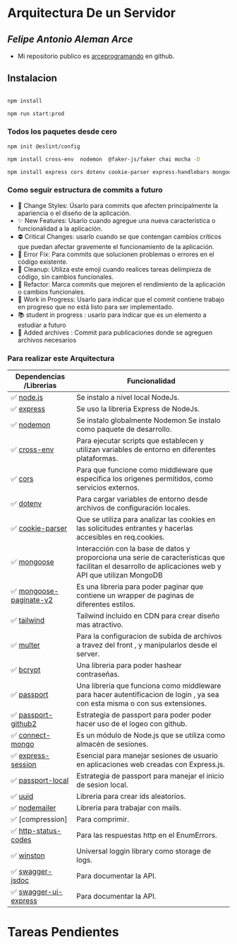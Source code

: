 # Arquitectura De un Servidor

## _Felipe Antonio Aleman Arce_

- Mi repositorio publico es [arceprogramando][arceprogramando]
  en github.

## Instalacion

```sh

npm install

npm run start:prod

```

### Todos los paquetes desde cero

```sh
npm init @eslint/config

npm install cross-env  nodemon  @faker-js/faker chai mocha -D

npm install express cors dotenv cookie-parser express-handlebars mongoose mongoose-paginate-v2 multer bcrypt passport passport-github2 connect-mongo express-session uuid nodemailer express-compression http-status-codes winston swagger-jsdoc swagger-ui-express supertest

```

### Como seguir estructura de commits a futuro

- 🌈 Change Styles: Úsarlo para commits que afecten principalmente la apariencia o el diseño de la aplicación.
- ✨ New Features: Usarlo cuando agregue una nueva característica o funcionalidad a la aplicación.
- ⛔ Critical Changes: usarlo cuando se que contengan cambios críticos que puedan afectar gravemente el funcionamiento de la aplicación.
- 🐛 Error Fix: Para commits que solucionen problemas o errores en el código existente.
- 🧼 Cleanup: Utiliza este emoji cuando realices tareas delimpieza de código, sin cambios funcionales.
- 🚀 Refactor: Marca commits que mejoren el rendimiento de la aplicación o cambios funcionales.
- 🚧 Work in Progress: Usarlo para indicar que el commit contiene trabajo en progreso que no está listo para ser implementado.
- 📚 student in progress : usarlo para indicar que es un elemento a estudiar a futuro
- 📁 Added archives : Commit para publicaciones donde se agreguen archivos necesarios

### Para realizar este Arquitectura

| Dependencias /Librerias   | Funcionalidad                                                                                                                                          |
| ------------------------- | ------------------------------------------------------------------------------------------------------------------------------------------------------ |
| ✅ [node.js]              | Se instalo a nivel local NodeJs.                                                                                                                       |
| ✅ [express]              | Se uso la libreria Express de NodeJs.                                                                                                                  |
| ✅ [nodemon]              | Se instalo globalmente Nodemon Se instalo como paquete de desarrollo.                                                                                  |
| ✅ [cross-env]            | Para ejecutar scripts que establecen y utilizan variables de entorno en diferentes plataformas.                                                        |
| ✅ [cors]                 | Para que funcione como middleware que especifica los origenes permitidos, como servicios externos.                                                     |
| ✅ [dotenv]               | Para cargar variables de entorno desde archivos de configuración locales.                                                                              |
| ✅ [cookie-parser]        | Que se utiliza para analizar las cookies en las solicitudes entrantes y hacerlas accesibles en req.cookies.                                            |
| ✅ [mongoose]             | Interacción con la base de datos y proporciona una serie de características que facilitan el desarrollo de aplicaciones web y API que utilizan MongoDB |
| ✅ [mongoose-paginate-v2] | Es una libreria para poder paginar que contiene un wrapper de paginas de diferentes estilos.                                                           |
| ✅ [tailwind]             | Tailwind incluido en CDN para crear diseño mas atractivo.                                                                                              |
| ✅ [multer]               | Para la configuracion de subida de archivos a travez del front , y manipularlos desde el server.                                                       |
| ✅ [bcrypt]               | Una libreria para poder hashear contraseñas.                                                                                                           |
| ✅ [passport]             | Una libreria que funciona como middleware para hacer autentificacion de login , ya sea con esta misma o con sus extensiones.                           |
| ✅ [passport-github2]     | Estrategia de passport para poder poder hacer uso de el logeo con github.                                                                              |
| ✅ [connect-mongo]        | Es un módulo de Node.js que se utiliza como almacén de sesiones.                                                                                       |
| ✅ [express-session]      | Esencial para manejar sesiones de usuario en aplicaciones web creadas con Express.js.                                                                  |
| ✅ [passport-local]       | Estrategia de passport para manejar el inicio de sesion local.                                                                                         |
| ✅ [uuid]                 | Libreria para crear ids aleatorios.                                                                                                                    |
| ✅ [nodemailer]           | Libreria para trabajar con mails.                                                                                                                      |
| ✅ [compression]          | Para comprimir.                                                                                                                                        |
| ✅ [http-status-codes]    | Para las respuestas http en el EnumErrors.                                                                                                             |
| ✅ [winston]              | Universal loggin library como storage de logs.                                                                                                         |
| ✅ [swagger-jsdoc]        | Para documentar la API.                                                                                                                                |
| ✅ [swagger-ui-express]   | Para documentar la API.                                                                                                                                |

# Tareas Pendientes

[Coderhouse]: https://plataforma.coderhouse.com/cursos/43335/programacion-backend
[arceprogramando]: https://github.com/arceprogramando
[node.js]: http://nodejs.org
[express]: http://expressjs.com
[nodemon]: https://nodemon.io
[cross-env]: https://www.npmjs.com/package/cross-env
[cors]: https://www.npmjs.com/package/cors
[dotenv]: https://www.npmjs.com/package/dotenv
[cookie-parser]: https://www.npmjs.com/package/cookie-parser
[express-handlebars]: https://www.npmjs.com/package/express-handlebars
[mongoose]: https://www.npmjs.com/package/mongoose
[mongoose-paginate-v2]: https://www.npmjs.com/package/mongoose-paginate-v2
[tailwind]: https://tailwindcss.com
[multer]: https://www.npmjs.com/package/multer
[bcrypt]: https://www.npmjs.com/package/bcrypt
[passport]: https://www.npmjs.com/package/passport
[passport-github2]: https://www.npmjs.com/package/passport-github2
[connect-mongo]: https://www.npmjs.com/package/connect-mongo
[express-session]: https://www.npmjs.com/package/express-session
[passport-local]: https://www.passportjs.org/packages/passport-local/
[uuid]: https://www.npmjs.com/package/uuid
[nodemailer]: https://www.npmjs.com/package/nodemailer
[express-compression]: https://www.npmjs.com/package/compression
[http-status-codes]: https://www.npmjs.com/package/http-status-codes
[winston]: https://www.npmjs.com/package/winston
[artillery]: https://www.npmjs.com/package/artillery
[swagger-jsdoc]: https://www.npmjs.com/package/swagger-jsdoc
[swagger-ui-express]: https://www.npmjs.com/package/swagger-ui-express
[supertest]: https://www.npmjs.com/package/supertest
[chai]: https://www.npmjs.com/package/chai
[mocha]: https://www.npmjs.com/package/mocha
